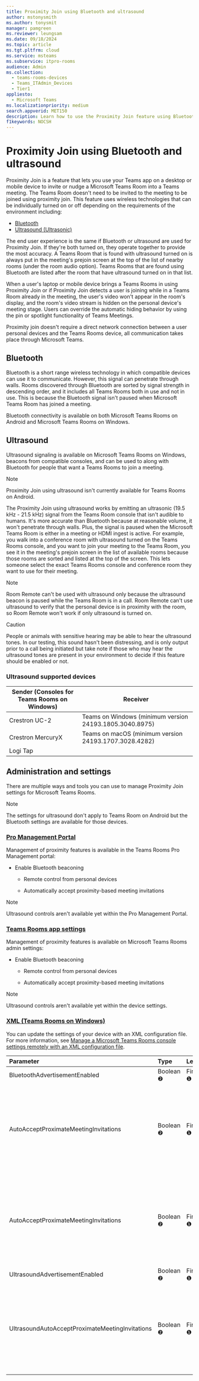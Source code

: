 ```yaml
---
title: Proximity Join using Bluetooth and ultrasound
author: mstonysmith
ms.author: tonysmit
manager: pamgreen
ms.reviewer: leungsam
ms.date: 09/18/2024
ms.topic: article
ms.tgt.pltfrm: cloud
ms.service: msteams
ms.subservice: itpro-rooms
audience: Admin
ms.collection: 
  - teams-rooms-devices
  - Teams_ITAdmin_Devices
  - Tier1
appliesto: 
  - Microsoft Teams
ms.localizationpriority: medium
search.appverid: MET150
description: Learn how to use the Proximity Join feature using Bluetooth and Ultrasound connectivity to nudge a Microsoft Teams Room console into a meeting you're having for an optimum meeting room experience.
f1keywords: NOCSH
---
```


# Proximity Join using Bluetooth and ultrasound

Proximity Join is a feature that lets you use your Teams app on a desktop or mobile device to invite or nudge a Microsoft Teams Room into a Teams meeting. The Teams Room doesn't need to be invited to the meeting to be joined using proximity join. This feature uses wireless technologies that can be individually turned on or off depending on the requirements of the environment including:

- [Bluetooth](#bluetooth)
- [Ultrasound (Ultrasonic)](#ultrasound)

The end user experience is the same if Bluetooth or ultrasound are used for Proximity Join. If they're both turned on, they operate together to provide the most accuracy. A Teams Room that is found with ultrasound turned on is always put in the meeting's prejoin screen at the top of the list of nearby rooms (under the room audio option). Teams Rooms that are found using Bluetooth are listed after the room that have ultrasound turned on in that list.

When a user's laptop or mobile device brings a Teams Rooms in using Proximity Join or if Proximity Join detects a user is joining while in a Teams Room already in the meeting, the user's video won't appear in the room's display, and the room's video stream is hidden on the personal device's meeting stage. Users can override the automatic hiding behavior by using the pin or spotlight functionality of Teams Meetings.

Proximity join doesn't require a direct network connection between a user personal devices and the Teams Rooms device, all communication takes place through Microsoft Teams.

## Bluetooth

Bluetooth is a short range wireless technology in which compatible devices can use it to communicate. However, this signal can penetrate through walls. Rooms discovered through Bluetooth are sorted by signal strength in descending order, and it includes all Teams Rooms both in use and not in use. This is because the Bluetooth signal isn't paused when Microsoft Teams Room has joined a meeting.

Bluetooth connectivity is available on both Microsoft Teams Rooms on Android and Microsoft Teams Rooms on Windows.

## Ultrasound

Ultrasound signaling is available on Microsoft Teams Rooms on Windows, beacons from compatible consoles, and can be used to along with Bluetooth for people that want a Teams Rooms to join a meeting. 

> [!NOTE]
> Proximity Join using ultrasound isn't currently available for Teams Rooms on Android.

The Proximity Join using ultrasound works by emitting an ultrasonic (19.5 kHz - 21.5 kHz) signal from the Teams Room console that isn't audible to humans. It's more accurate than Bluetooth because at reasonable volume, it won't penetrate through walls. Plus, the signal is paused when the Microsoft Teams Room is either in a meeting or HDMI ingest is active. For example, you walk into a conference room with ultrasound turned on the Teams Rooms console, and you want to join your meeting to the Teams Room, you see it in the meeting's prejoin screen in the list of available rooms because those rooms are sorted and listed at the top of the screen. This lets someone select the exact Teams Rooms console and conference room they want to use for their meeting.

> [!NOTE]
> Room Remote can't be used with ultrasound only because the ultrasound beacon is paused while the Teams Room is in a call. Room Remote can't use ultrasound to verify that the personal device is in proximity with the room, so Room Remote won't work if only ultrasound is turned on.

> [!CAUTION]
> People or animals with sensitive hearing may be able to hear the ultrasound tones. In our testing, this sound hasn't been distressing, and is only output prior to a call being initiated but take note if those who may hear the ultrasound tones are present in your environment to decide if this feature should be enabled or not.

### Ultrasound supported devices

|Sender (Consoles for Teams Rooms on Windows)|Receiver|
| -------- | -------- |
|Crestron UC-2   |Teams on Windows (minimum version 24193.1805.3040.8975)|
|Crestron MercuryX   |Teams on macOS (minimum version 24193.1707.3028.4282)   |
|Logi Tap||



## Administration and settings

There are multiple ways and tools you can use to manage Proximity Join settings for Microsoft Teams Rooms.

> [!NOTE]
> The settings for ultrasound don't apply to Teams Room on Android but the Bluetooth settings are available for those devices.

### [Pro Management Portal](#tab/portal)

Management of proximity features is available in the Teams Rooms Pro Management portal:

- Enable Bluetooth beaconing

  - Remote control from personal devices
    
  - Automatically accept proximity-based meeting invitations
    
> [!NOTE]
> Ultrasound controls aren't available yet within the Pro Management Portal.
    
### [Teams Rooms app settings](#tab/app-settings)

Management of proximity features is available on Microsoft Teams Rooms admin settings:

- Enable Bluetooth beaconing

  - Remote control from personal devices
    
  - Automatically accept proximity-based meeting invitations
    
> [!NOTE]
> Ultrasound controls aren't available yet within the device settings.
    
### [XML (Teams Rooms on Windows)](#tab/xml)

You can update the settings of your device with an XML configuration file. For more information, see [Manage a Microsoft Teams Rooms console settings remotely with an XML configuration file](/microsoftteams/rooms/xml-config-file).

|**Parameter**|**Type**|**Level**|**Usage**|
|:-------- |:-------- |:-------- |:-------- |
|BluetoothAdvertisementEnabled|Boolean ❷|First ❶|Enabled by default.|
|AutoAcceptProximateMeetingInvitations|Boolean ❷|First ❶|If true, proximity based meeting invitations using Bluetooth are automatically accepted. Enabled by default.|
|AutoAcceptProximateMeetingInvitations|Boolean ❷|First ❶|If true, proximity based meeting invitations using Bluetooth are automatically accepted. Enabled by default.|
|UltrasoundAdvertisementEnabled|Boolean ❷|First ❶|Enabled by default.|
|UltrasoundAutoAcceptProximateMeetingInvitations|Boolean ❷|First ❶|If true, proximity based meeting invitations using Bluetooth are automatically accepted. Enabled by default.|

